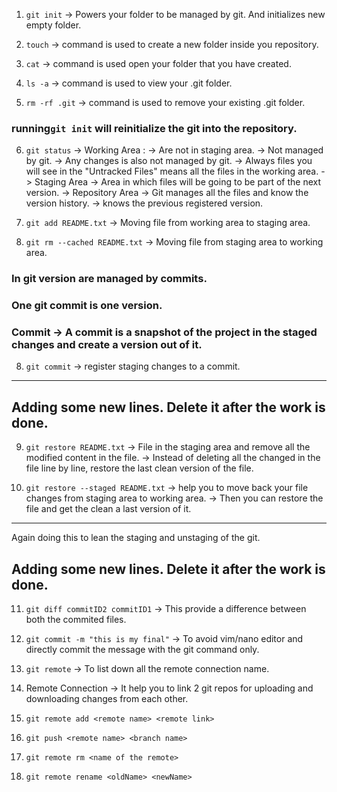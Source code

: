 1. `git init` -> Powers your folder to be managed by git. And initializes new empty folder.

2. `touch` -> command is used to create a new folder inside you repository.
3. `cat` -> command is used open your folder that you have created.
4. `ls -a` -> command is used to view your .git folder.
5. `rm -rf .git` -> command is used to remove your existing .git folder.

### running`git init` will reinitialize the git into the repository.

6. `git status` 
    -> Working Area : 
        -> Are not in staging area.
        -> Not managed by git.
        -> Any changes is also not managed by git.
        -> Always files you will see in the "Untracked Files" means all the files in the working area.
    -> Staging Area
        -> Area in which files will be going to be part of the next version.
    -> Repository Area
        -> Git manages all the files and know the version history.
        -> knows the previous registered version.

6. `git add README.txt` -> Moving file from working area to staging area.
7. `git rm --cached README.txt` -> Moving file from staging area to working area.

### In git version are managed by commits.
### One git commit is one version.
### Commit -> A commit is a snapshot of the project in the staged changes and create a version out of it.

8. `git commit` -> register staging changes to a commit.

-------------------------------------------------------
Adding some new lines. 
Delete it after the work is done.
-------------------------------------------------------

9. `git restore README.txt` -> File in the staging area and remove all the modified content in the file.
                            -> Instead of deleting all the changed in the file line by line, restore the last 
                            clean version of the file.

10. `git restore --staged README.txt` -> help you to move back your file changes from staging area to working area.
                                      -> Then you can restore the file and get the clean a last version of it.

-------------------------------------------------------
Again doing this to lean the staging and unstaging of the git.

Adding some new lines. 
Delete it after the work is done.
-------------------------------------------------------


11. `git diff commitID2 commitID1` -> This provide a difference between both the commited files.

12. `git commit -m "this is my final"` -> To avoid vim/nano editor and directly commit the message with the git command only.

13. `git remote` -> To list down all the remote connection name.

14. Remote Connection -> It help you to link 2 git repos for uploading and downloading changes from each other.

15. `git remote add <remote name> <remote link>`

16. `git push <remote name> <branch name>`

17. `git remote rm <name of the remote>`

18. `git remote rename <oldName> <newName>`